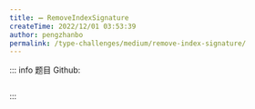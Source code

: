 ```yaml
---
title: ➖ RemoveIndexSignature
createTime: 2022/12/01 03:53:39
author: pengzhanbo
permalink: /type-challenges/medium/remove-index-signature/
---
```


::: info 题目
Github: []()

```ts

```

:::
